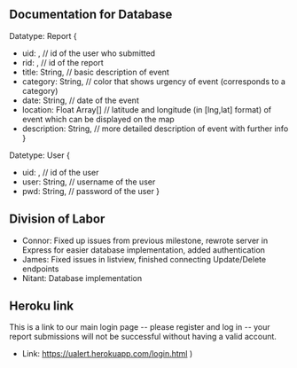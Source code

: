 ## Documentation for Database

Datatype: Report
{  
  + uid: <ObjectId1>, // id of the user who submitted
  + rid: <ObjectId2>, // id of the report
  + title: String, // basic description of event 
  + category: String, // color that shows urgency of event (corresponds to a category)    
  + date: String, // date of the event
  + location: Float Array[] // latitude and longitude (in [lng,lat] format) of event which can be displayed on the map 
  + description: String, // more detailed description of event with further info  
}

Datetype: User
{
  + uid: <ObjectId1>, // id of the user
  + user: String, // username of the user
  + pwd: String, // password of the user
}

## Division of Labor

- Connor: Fixed up issues from previous milestone, rewrote server in Express for easier database implementation, added authentication
- James: Fixed issues in listview, finished connecting Update/Delete endpoints
- Nitant: Database implementation

## Heroku link

This is a link to our main login page -- please register and log in -- your report submissions will not be successful without having a valid account.

- Link: https://ualert.herokuapp.com/login.html )
